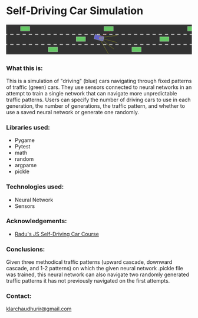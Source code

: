 Self-Driving Car Simulation
===========================

![gif](frames\animated3.gif)

### What this is:
This is a simulation of "driving" (blue) cars navigating 
through fixed patterns of traffic (green) cars.
They use sensors connected to neural networks in an attempt 
to train a single network that can navigate more unpredictable 
traffic patterns. Users can specify the number of driving cars 
to use in each generation, the number of generations, the 
traffic pattern, and whether to use a saved neural network 
or generate one randomly.
### Libraries used:
* Pygame
* Pytest
* math
* random
* argparse
* pickle
### Technologies used:
* Neural Network
* Sensors
### Acknowledgements: 
* [Radu's JS Self-Driving Car Course](https://www.youtube.com/watch?v=Rs_rAxEsAvI)
### Conclusions:
Given three methodical traffic patterns 
(upward cascade, downward cascade, and 1-2 patterns) on which 
the given neural network .pickle file was trained, this neural 
network can also navigate two randomly generated traffic patterns 
it has not previously navigated on the first attempts.

### Contact: 
klarchaudhurir@gmail.com